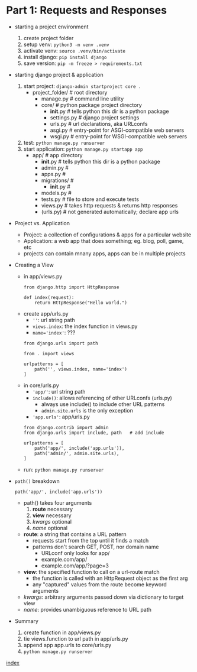 # Part 1: Requests and Responses

* starting a project environment
    1. create project folder
    2. setup venv: `python3 -m venv .venv`
    3. activate venv: `source .venv/bin/activate`
    4. install django: `pip install django`
    5. save version: `pip -m freeze > requirements.txt`

* starting django project & application
    1. start project: `django-admin startproject core .`
        * project_folder/       # root directory
            - manage.py         # command line utility
            - core/             # python package project directory
                * __init__.py       # tells python this dir is a python package
                * settings.py   # django project settings
                * urls.py       # url declarations, aka URLconfs
                * asgi.py       # entry-point for ASGI-compatible web servers
                * wsgi.py       # entry-point for WSGI-compatible web servers
    3. test: `python manage.py runserver`
    4. start application: `python manage.py startapp app`
        * app/               # app directory
            - __init__.py           # tells python this dir is a python package
            - admin.py          #
            - apps.py           #
            - migrations/       #
                * __init__.py       #
            - models.py         #
            - tests.py          # file to store and execute tests
            - views.py          # takes http requests & returns http responses
            - (urls.py)         # not generated automatically; declare app urls

* Project vs. Application
    - Project: a collection of configurations & apps for a particular website
    - Application: a web app that does something; eg. blog, poll, game, etc
    - projects can contain mnany apps, apps can be in multiple projects

* Creating a View
    - in app/views.py
        ```python3
        from django.http import HttpResponse
        
        def index(request):
            return HttpResponse("Hello world.")
        ```
    - create app/urls.py
        * `''`: url string path 
        * `views.index`: the index function in views.py
        * `name='index'`: ???
        ```python3
        from django.urls import path
        
        from . import views
        
        urlpatterns = [
            path('', views.index, name='index')
        ]
        ```
    - in core/urls.py
        * `'app/'`: url string path
        * `include()`: allows referencing of other URLconfs (urls.py)
            - always use include() to include other URL patterns
            - `admin.site.urls` is the only exception
        * `'app.urls'`: app/urls.py
        ```python3
        from django.contrib import admin
        from django.urls import include, path   # add include
        
        urlpatterns = [
            path('app/', include('app.urls')),
            path('admin/', admin.site.urls),
        ]
        ```
    - run: `python manage.py runserver`

* `path()` breakdown
    ```python3
    path('app/', include('app.urls'))
    ```
    - path() takes four arguments
        1. **route**    necessary
        2. **view**     necessary
        3. *kwargs*   optional
        4. *name*     optional
    - **route**: a string that contains a URL pattern
        * requests start from the top until it finds a match
        * patterns don't search GET, POST, nor domain name
            - URLconf only looks for app/
            - example.com/app/
            - example.com/app/?page=3
    - **view**: the specified function to call on a url-route match
        * the function is called with an HttpRequest object as the first arg
        * any "captured" values from the route become keyword arguments
    - *kwargs*: arbitrary arguments passed down via dictionary to target view
    - *name*: provides unambiguous reference to URL path
    
* Summary
    1. create function in app/views.py
    2. tie views.function to url path in app/urls.py
    3. append app app.urls to core/urls.py
    4. `python manage.py runserver`


[index](../index.md)
